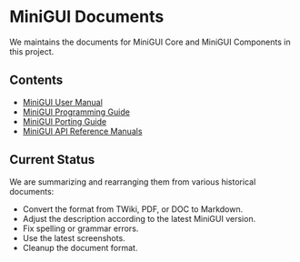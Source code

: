 # MiniGUI Documents

We maintains the documents for MiniGUI Core and MiniGUI Components in this project.

## Contents

- [MiniGUI User Manual](user-manual/README.md)
- [MiniGUI Programming Guide](programming-guide/README.md)
- [MiniGUI Porting Guide](porting-guide/README.md)
- [MiniGUI API Reference Manuals](api-reference/README.md)

## Current Status

We are summarizing and rearranging them from various historical documents:

- Convert the format from TWiki, PDF, or DOC to Markdown.
- Adjust the description according to the latest MiniGUI version.
- Fix spelling or grammar errors.
- Use the latest screenshots.
- Cleanup the document format.

